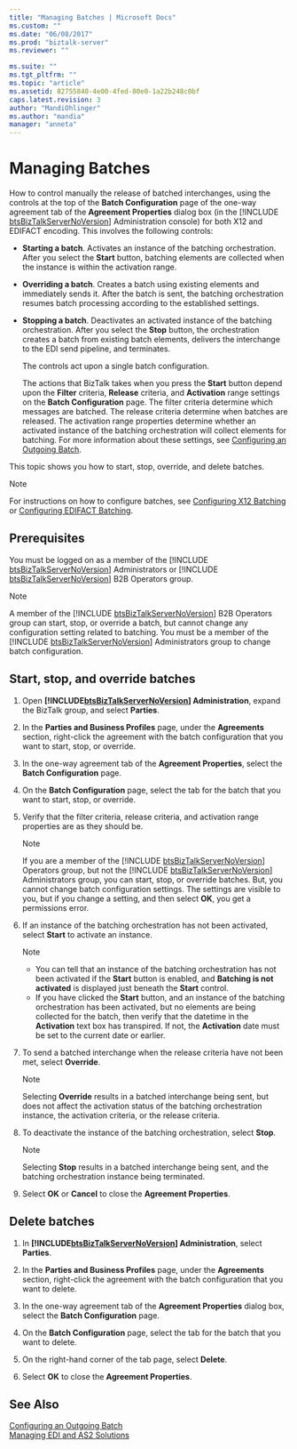 ```yaml
---
title: "Managing Batches | Microsoft Docs"
ms.custom: ""
ms.date: "06/08/2017"
ms.prod: "biztalk-server"
ms.reviewer: ""

ms.suite: ""
ms.tgt_pltfrm: ""
ms.topic: "article"
ms.assetid: 82755840-4e00-4fed-80e0-1a22b248c0bf
caps.latest.revision: 3
author: "MandiOhlinger"
ms.author: "mandia"
manager: "anneta"
---
```

# Managing Batches
How to control manually the release of batched interchanges, using the controls at the top of the <strong>Batch Configuration</strong> page of the one-way agreement tab of the <strong>Agreement Properties</strong> dialog box (in the [!INCLUDE [btsBizTalkServerNoVersion](../includes/btsbiztalkservernoversion-md.md)] Administration console) for both X12 and EDIFACT encoding. This involves the following controls:  

- **Starting a batch**. Activates an instance of the batching orchestration. After you select the **Start** button, batching elements are collected when the instance is within the activation range.  

- **Overriding a batch**. Creates a batch using existing elements and immediately sends it. After the batch is sent, the batching orchestration resumes batch processing according to the established settings.  

- **Stopping a batch**. Deactivates an activated instance of the batching orchestration. After you select the **Stop** button, the orchestration creates a batch from existing batch elements, delivers the interchange to the EDI send pipeline, and terminates.  

  The controls act upon a single batch configuration.  

  The actions that BizTalk takes when you press the **Start** button depend upon the **Filter** criteria, **Release** criteria, and **Activation** range settings on the **Batch Configuration** page. The filter criteria determine which messages are batched. The release criteria determine when batches are released. The activation range properties determine whether an activated instance of the batching orchestration will collect elements for batching. For more information about these settings, see [Configuring an Outgoing Batch](../core/configuring-an-outgoing-batch.md).  

This topic shows you how to start, stop, override, and delete batches.  

> [!NOTE]
>  For instructions on how to configure batches, see [Configuring X12 Batching](../core/configuring-batching-x12.md) or [Configuring EDIFACT Batching](../core/configuring-batching-edifact.md). 

## Prerequisites  
 You must be logged on as a member of the [!INCLUDE [btsBizTalkServerNoVersion](../includes/btsbiztalkservernoversion-md.md)] Administrators or [!INCLUDE [btsBizTalkServerNoVersion](../includes/btsbiztalkservernoversion-md.md)] B2B Operators group.  

> [!NOTE]
>  A member of the [!INCLUDE [btsBizTalkServerNoVersion](../includes/btsbiztalkservernoversion-md.md)] B2B Operators group can start, stop, or override a batch, but cannot change any configuration setting related to batching. You must be a member of the [!INCLUDE [btsBizTalkServerNoVersion](../includes/btsbiztalkservernoversion-md.md)] Administrators group to change batch configuration.  

## Start, stop, and override batches  

1. Open <strong><!-- BEGIN ERROR INCLUDE: Unable to resolve [!INCLUDE[btsBizTalkServerNoVersion](../includes/btsbiztalkservernoversion-md.md)]: Path(D:/a/1/s/target_repo/biztalk/core/managing-batches.md) contains invalid char.
   Parameter name: path -->[!INCLUDE[btsBizTalkServerNoVersion](../includes/btsbiztalkservernoversion-md.md)]<!--END ERROR INCLUDE --> Administration</strong>, expand the BizTalk group, and select <strong>Parties</strong>.  

2. In the **Parties and Business Profiles** page, under the **Agreements** section, right-click the agreement with the batch configuration that you want to start, stop, or override.  

3. In the one-way agreement tab of the **Agreement Properties**, select the **Batch Configuration** page.  

4. On the **Batch Configuration** page, select the tab for the batch that you want to start, stop, or override.  

5. Verify that the filter criteria, release criteria, and activation range properties are as they should be.  

   > [!NOTE]
   >  If you are a member of the [!INCLUDE [btsBizTalkServerNoVersion](../includes/btsbiztalkservernoversion-md.md)] Operators group, but not the [!INCLUDE [btsBizTalkServerNoVersion](../includes/btsbiztalkservernoversion-md.md)] Administrators group, you can start, stop, or override batches. But, you cannot change batch configuration settings. The settings are visible to you, but if you change a setting, and then select <strong>OK</strong>, you get a permissions error.  

6. If an instance of the batching orchestration has not been activated, select **Start** to activate an instance.  

   > [!NOTE]
   >  - You can tell that an instance of the batching orchestration has not been activated if the **Start** button is enabled, and **Batching is not activated** is displayed just beneath the **Start** control.  
   >  - If you have clicked the **Start** button, and an instance of the batching orchestration has been activated, but no elements are being collected for the batch, then verify that the datetime in the **Activation** text box has transpired. If not, the **Activation** date must be set to the current date or earlier.  

7. To send a batched interchange when the release criteria have not been met, select **Override**.  

   > [!NOTE]
   >  Selecting **Override** results in a batched interchange being sent, but does not affect the activation status of the batching orchestration instance, the activation criteria, or the release criteria.  

8. To deactivate the instance of the batching orchestration, select **Stop**.  

   > [!NOTE]
   >  Selecting **Stop** results in a batched interchange being sent, and the batching orchestration instance being terminated.  

9. Select **OK** or **Cancel** to close the **Agreement Properties**.  

## Delete batches  

1. In <strong><!-- BEGIN ERROR INCLUDE: Unable to resolve [!INCLUDE[btsBizTalkServerNoVersion](../includes/btsbiztalkservernoversion-md.md)]: Path(D:/a/1/s/target_repo/biztalk/core/managing-batches.md) contains invalid char.
   Parameter name: path -->[!INCLUDE[btsBizTalkServerNoVersion](../includes/btsbiztalkservernoversion-md.md)]<!--END ERROR INCLUDE --> Administration</strong>, select <strong>Parties</strong>.  

2. In the **Parties and Business Profiles** page, under the **Agreements** section, right-click the agreement with the batch configuration that you want to delete.  

3. In the one-way agreement tab of the **Agreement Properties** dialog box, select the **Batch Configuration** page.  

4. On the **Batch Configuration** page, select the tab for the batch that you want to delete.  

5. On the right-hand corner of the tab page, select **Delete**.  

6. Select **OK** to close the **Agreement Properties**.  


## See Also  
 [Configuring an Outgoing Batch](../core/configuring-an-outgoing-batch.md)  
 [Managing EDI and AS2 Solutions](../core/managing-edi-and-as2-solutions.md)